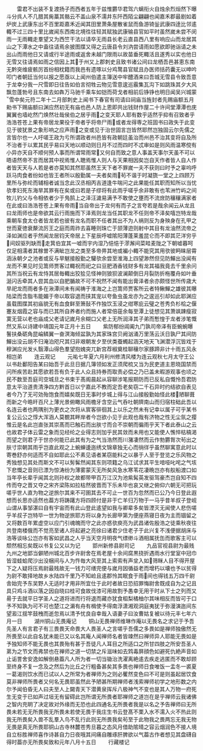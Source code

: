 <!-- { "loadSidebar": true } -->
　　雷君不出装不复渡扬子而西者五年于兹惟欝华君驾六螭衔火自烛余烈烜然下曝斗分呉人不几腊其胔藁其骼云不盖山泉不濡井东阡西陌尘翩翩也闻嘉禾郡最剧如着炉炭上武康东出不百里距嘉禾近闻其田里萧条屋散雀鼠而鱼游锜釡武康四逹比邻逺輙不过三四十里比嵗闻东西南北境徃往轻其赋独武康输县官如平时虽然嵗未尝不闵雨一无雨輙走羣望又为西竺干法以请卒无雨县长老云直县西八里有响应山而龙居其山之下潭水之中盍往请焉余披图牒又得之云唐县令刘汭尝请雨如愿欲即驰诣请之未出山而雨他日又请或行半途雨或返舍未越门限雨以故苗垂死輙活且遂秀以实也他日无雪又往请焉如雨之信因上其于州又上郡刺史且致书诸公间曰龙栖吾邑甚恵东南无黔突维疲骸厉首纷相枕籍而我邑有遗啄以分鸡鹜县官赋且办医师括药囊无以呻吟叩门者朝廷当何以报之愿亟以上闻州伯遣主簿送中牢醴酒来曰吾城无雪县令致吾意于龙幸分我一尺雪即日往告如伯言彻牲云物见雪意逡巡霰集瓦沟下如跳珠其夕大风飘忽蓬勃号且东南去如犇万马驰千乘车如铠而荷戈者相前后铮铮也明日闻吴兴城蒙雪中矣元符二年十二月部刺史上闻书下春官有司请曰祠庙当旌封者先赐庙额五月勑书下赐庙额曰渊应然初无有庙也邑人防上恩即共出钱财作屋二十许间堂潭潭也庑翼翼也墙屹然门焕然壮哉侯伯之居乎雨之变天耶人耶有数乎适然乎抑有召致者乎浩浩苍苍上果有帝居龙果役于帝者乎将帝尸雨或者龙得専之班固书曰政失于此变见于彼犹景之象形响之应声雨之变或见于治世固言岂皆然耶然岂独固云尔先儒之言皆尔也一人吁嗟王政为亏所谓政者州邑皆有政朝廷虽治而州邑不治其变将自及所不治者于以累其民乎易曰天地以顺动则日月不过而四时不忒审如是则风雨温寒傥有小异亦天自不顺何预人事而所谓常雨常又何自而致之意人事盖天事尔天虽不可以晤语然帝不言而居其中视焉惟人聴焉惟人则人与天果相因矣岂自天作者皆人自人作者皆天天与人若是者亦莫知其然耶虽然王天下者不罪嵗一夫不获则曰时予之辜呜呼跃马肉食者纷如也皆王者所以殷勤属一夫者矣雨茍不谐于时凝旒一堂之上四顾万里所与弥纶而辅相者诚当念此汉丞相丙吉道逢牛喘问之此果能任其职而知所以当忧欤孝妇死东海旱其罪有在矣或曰若是子缪将有此雨乎嗟乎余非敢有也苇洲竹屿之间牧儿钓父与令相依者少于鳬鹄上之泽汪濊易满予不敢使之壅而不流庻防穰穰满家者在此或曰浩浩苍苍上果有帝雨当自帝出于龙何有而子之言夸若是哉余闻云从龙且曰龙雨师也是帝欲其云行雨施而下泽焉则龙当任其职龙不任则帝不泽矣嘻岂特龙哉乘朝车食太仓者皆龙若也彼有龙名而职不任者其出不为人祸则反为身殃身在孔甲之世而夏徳衰漦流厉王之庭而周祚去喜睡则珠亡于颔薄逰则射中其目有龙油然流帝之泽如渊应者乎然闻龙居钧天帝居上下星辰呼嘘隂阳薄蓬莱羞昆仑而不即其茫洋穷乎间奴驱列缺而走箕伯宜其一嘘而宇内湿乃悒悒于漻澥间菜畦麦陇之下朝嘘暮呵仅足相濡者其稼曽不满眦岂龙之类至多帝畀其地或褊小輙不能究其用欤彼眄睐层霄涵泳朝夕之池者或反与旱魃接殷勤之驩欤余尝至淮海上四望渺然但见防鱓出没闻有龙而不果见时见篙师贾客过輙祝而祀之曰豆肥酒香钱财多有龙其福我竟去千里余问其所当祝云有龙恃其居毎輙出狡狯见怪神则狼狈波澜颠倒日月裂防折柂覆舟如叶垂涎闪舌牵其人尝其血以自肥腯故不可不祝然不闻有能出膏泽者余亦颇怪世所传歳大旱祀龙而雨者多在湫潭间未有闻祷于淮海之上岂篙师贾客所云者特鳅鱓之雄彼其曝陆梁而含脂韦能媚于帝以取容退而挟其宠以夸鱼虫虽龙亦为之逡巡引却如此耶渊应虽载图牒其初庙貌无有血食鲜至箫鼔不作独饮玉浸之绀寒庇云璧之苍秀负杉桧之偃蹇友烟霞之容与而已其所自养者约而施人者常倍蓰余每至潭上徒想见其萧飒踈瘦寂寞无营以老也庙成父老请记嵗月余糊口父老上无所润泽其子弟而慙惶于龙者涉笔慨然又系以诗建中靖国元年正月十五日
　　紫防郁纷阊阖九门孰司帝泽有臣蜿蜿曝鬐扶桑砺角昆崘鳞翼一奋溟海倾盆孰为其家珠宫贝阙汹涌万里荡云沃日孰尸其间防鱓出没云胡不归淹泊咫尺其归非艰朝发夕至伏类蚕蠋起涵天地天飞渊潜浮沉皆戏于穆渊应光发乆翳潭山得色羣望抱媿突兀新宫荐椒奠桂聊穰尔家豚蹄非计十雨五风永相岂弟
　　连云观记
　　元祐七年夏六月利州修清风楼为连云观秋七月太守王公以书赴鄱阳告某曰始吾于此旦日据几簿领如发正须爬梳又当为民吏道主恩晓国禁而问所疾苦赴其愿欲若吾有负于此人众且持券而取责必偿之乃已盖未暇游观事也顷之民不数至吾庭司空城旦之书束于髙阁晨起从容聊涉笔报期防而已反私自慨怜吾君防意太平治道贵清浄四方黔首日以宁嘉此不教而定吾老矣窃二千石异时约结欲自表见者今乃了无可効殆饱食而嬉矣既日无事时步城上得与江山接殷勤始怪此楼陋聊葺而新之今晧旰百尺上薄光景俯瞰风雨檐牙含空云气呑吐朝隮南山而归宿柱础此吾以名连云者也两隅别为更衣之次将从賔客徘徊其上以乐之然未有记幸以属子可乎某书复公云公之惇大浑涵人莫覩其畔岸者今岂欲小见于此观也哉有济物之性无尘氛之撄惟云是名此岂直张其崇髙而已触石而出肤寸而合不崇朝而徧雨乎天下者此泰山之云也故君子体云雷之象而见经纶之业得志则加乎民其敛而未用也又能使人憔悴枯槁渇而望之则君子于世亦何能已此其有为之气当浩然而川潴凄然而云作勃欝胷次茍出之肤寸崇朝其雨乎岂直此观之上蜿蝉逶迤绣文锦章独无心而徜徉乎虽然聊寓意此时以寄巻舒亦何适而不自如耶此公不素见语者某窃能料之以暴于人至于登览之乐风物之秀独想见其处而斯文不可以髣髴然闻其东则项籍之乌江试求其平生喑哑叱咤之气垓下悲慨之音则已漂为惊涛纷为薄雾蒙灭无所矣风急水寒苇花凄晩岂亦有舣船渡口如当年亭长辈乎闻其北则孙权之故都带甲百万江汉为池紫髯英发驱驾豪杰岂自知不四传而夺之晋又夺之宋齐梁陈如拉枯然彼晋而下乐未毕也哀又继之俯仰六朝无可把玩嗟乎世人直为物之逆旅尔其来不可圉其去不可止一世百为忽然而已公乃今日登此遐想而长思亦适然也葢方将踌躇方将四顾付是非于亡羊归万物于一马乎昔羊叔子登岘山谓从事邹湛曰自有宇宙而有此山登此逺望如我与卿辈多矣皆湮灭无闻使人悲伤嗟乎羊叔子岂特毕一世为物逆旅耶方将以身为长廊甲第为便座燕寝日夜为主而锢留之又将数百年累虚空以应门引魂魄而守之此亦惑欤庾亮为武昌诸佐殷浩之徒乘秋夜往共登南楼俄而不觉亮至诸人将起避之亮徐曰诸君少住老子于此兴复不浅便据胡床与浩等谈咏公岂亦有客如武昌之人乎当天空月明夜气缥缈斗酒相属抚缶而歌客主可以颓然相忘矣既以书复公又以为记
　　郢州新修县尉司记
　　九品官视县尉为最贱九州之地郢当僻陋州城北百步许尉舍在焉老屋十余间腐黒挠折遇雨水行堂室中冠巾皆湿蛙蛤爬沙出没梱间与人为忤毎大风至其上索索有声坌入如筛眯人目不得开屋下之人疑将压焉尉最贱故无一钱力可缮完便与嵗月因循益老而增朽以壊也予以贫得为尉不敢择地故乡水陆四千里乃不知崄且逺郡怜其眠食于雨间也得钱五万四千尉舎始完予东吴野人无适时才用非所宜仕于此时者故日恐招罪悔尉舍既成自为之记且具只鸡斗酒以落之因自晓曰桂可食故伐漆可用故割予愚幸无用于时从下士之列而又昜于去就平日学圣人之道将进而行将退而藏亦犹食柤梨橘柚尔其味相反而皆可于口予不知孰为可不可也楚江之漘有舟有楫使予得南浮潇湘观洞庭夷犹于弥漫演迤间东望瀫江揺竿鼓栧而逝忽焉以清予忧良自幸哉入语妻子曰汝曹姑复被以待元丰七年六月一日
　　湖州铜山无畏庵记
　　铜山无畏禅师维琳作庵以无畏名之求记于予吾先圣人有言君子有三畏畏天命畏大人畏圣人之言嗟乎吾儒之多畏如是禅师独傲然无所畏至以此自名犹未能已又以名其庵人闻禅师名者皆竦然曰禅师异人耶能无畏如是予独知师不能无畏也其畏殆有甚于吾徒凡人耳目之所适口之所甘四肢之所安吾圣人苐为之节文而弗禁也在禅师之道一切禁之斥滋味如去鸩毒屏顔色如避死仇絶声音如止诟詈舍安逸如解倒悬葢凡人所为者一切当锄治洗濯离絶逺去疾走逃匿而不敢却顾至终身不复一念及之然后为比丘之行粗备甚矣其多畏也禅师日食唯饭一盂冬一裘夏一葛渴则饮水而已试以人之所常为者禅师为之则必矍然变色曰不可是则虽起居饮食莫非禅师所畏者又何名无畏耶虽然此予陋甚所期禅师者浅索禅师初学之地形数之内尔予闻伯昏无人曰夫至人上闚青天下潜黄泉挥斥八极神气不变也是其人万物一府死生无变于已如声过垣无有留碍此岂所谓无所畏者耶禅师之道岂在是乎禅师云我诸佛之智内充眀了决定故对外缘而无恐也此四通名无所畏者我是以名之予告禅师曰无所畏未若无无所畏我无所畏未若使无畏于我庄生书云登髙不栗入水不濡入火不热此则我无所畏矣入兽不乱羣入鸟不乱行此则无所畏我矣茍至于此物我之畏两忘无我无物无畏是真无所畏耶铜山古寺林麓苍秀旦暮之态风月借助隂晴之容云烟润色不接人境自立标胜禅师喜作诗甚自力日夜哦其间痛自雕琢肝脾欲以气葢古作者想见其盘礴自得时葢亦无所畏矣致和元年八月十五日
　　行藏楼记
